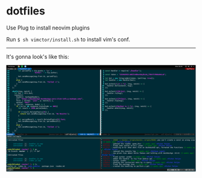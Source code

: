 # dotfiles
Use Plug to install neovim plugins

Run `$ sh vimctor/install.sh` to install vim's conf.

--------

It's gonna look's like this:

![screen](screen.png)
